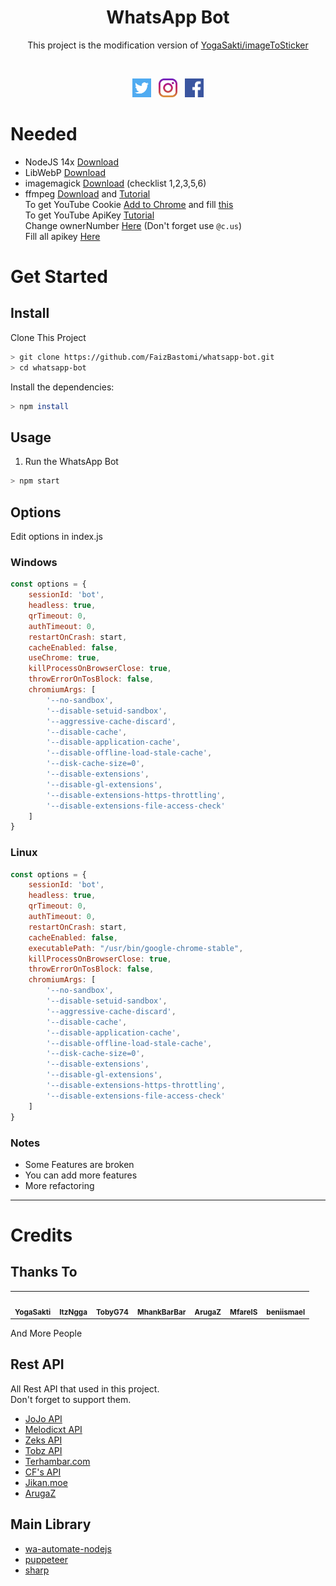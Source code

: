 <h1 align="center">WhatsApp Bot</h1>
<p align="center">This project is the modification version of <a href="https://github.com/YogaSakti/imageToSticker" target="_blank">YogaSakti/imageToSticker</a></p>
<br />
<p align="center">
    <a href="https://twitter.com/FaizBastomi"><img height="30" src="https://github.com/FaizBastomi/faizbastomi/blob/master/twitter.png?raw=true"></a>&nbsp;&nbsp;
    <a href="https://instagram.com/faiz_bastomy"><img height="30" src="https://github.com/FaizBastomi/faizbastomi/blob/master/instagram.png?raw=true"></a>&nbsp;&nbsp;
    <a href="https://facebook.com/faiz.bastomi"><img height="30" src="https://github.com/FaizBastomi/faizbastomi/blob/master/facebook.png?raw=true"></a>
</p>

# Needed
- NodeJS 14x [Download](https://nodejs.org/en/download)
- LibWebP [Download](https://developers.google.com/speed/webp/download)
- imagemagick [Download](https://imagemagick.org/script/download.php) (checklist 1,2,3,5,6)
- ffmpeg [Download](https://ffmpeg.org) and [Tutorial](https://youtu.be/04Gf6TEnmjk)<br />
To get YouTube Cookie [Add to Chrome](http://bit.ly/3pb05kJ) and fill [this](https://github.com/FaizBastomi/whatsapp-bot/blob/master/handler/message/data/cookie.json)<br />
To get YouTube ApiKey [Tutorial](https://www.slickremix.com/docs/get-api-key-for-youtube/)<br />
Change ownerNumber [Here](https://github.com/FaizBastomi/whatsapp-bot/blob/b0c39845020f91202e538d909499d0ee17b02729/handler/message/index.js#L48) (Don't forget use `@c.us`)<br />
Fill all apikey [Here](https://github.com/FaizBastomi/whatsapp-bot/blob/master/config.json)

# Get Started
## Install
Clone This Project
```bash
> git clone https://github.com/FaizBastomi/whatsapp-bot.git
> cd whatsapp-bot
```
Install the dependencies:
```bash
> npm install
```
## Usage
1. Run the WhatsApp Bot
```bash
> npm start
```

## Options
Edit options in index.js<br />
### Windows
```js
const options = {
    sessionId: 'bot',
    headless: true,
    qrTimeout: 0,
    authTimeout: 0,
    restartOnCrash: start,
    cacheEnabled: false,
    useChrome: true,
    killProcessOnBrowserClose: true,
    throwErrorOnTosBlock: false,
    chromiumArgs: [
        '--no-sandbox',
        '--disable-setuid-sandbox',
        '--aggressive-cache-discard',
        '--disable-cache',
        '--disable-application-cache',
        '--disable-offline-load-stale-cache',
        '--disk-cache-size=0',
        '--disable-extensions',
        '--disable-gl-extensions',
        '--disable-extensions-https-throttling',
        '--disable-extensions-file-access-check'
    ]
}
```

### Linux
```js
const options = {
    sessionId: 'bot',
    headless: true,
    qrTimeout: 0,
    authTimeout: 0,
    restartOnCrash: start,
    cacheEnabled: false,
    executablePath: "/usr/bin/google-chrome-stable",
    killProcessOnBrowserClose: true,
    throwErrorOnTosBlock: false,
    chromiumArgs: [
        '--no-sandbox',
        '--disable-setuid-sandbox',
        '--aggressive-cache-discard',
        '--disable-cache',
        '--disable-application-cache',
        '--disable-offline-load-stale-cache',
        '--disk-cache-size=0',
        '--disable-extensions',
        '--disable-gl-extensions',
        '--disable-extensions-https-throttling',
        '--disable-extensions-file-access-check'
    ]
}
```

### Notes
- Some Features are broken
- You can add more features
- More refactoring

---

# Credits
## Thanks To
<table>
    <tr>
    <td align="center"><a href="https://github.com/YogaSakti" target="_blank"><img src="https://avatars.githubusercontent.com/u/24309806?v=4" width="100px;" alt=""/></a><br />
<sub><b>YogaSakti</b></sub><br /></td>
    <td align="center"><a href="https://github.com/ItzNgga" target="_blank"><img src="https://avatars.githubusercontent.com/u/29621457?v=4" width="100px;" alt=""/></a><br />
<sub><b>ItzNgga</b></sub><br /></td>
    <td align="center"><a href="https://github.com/TobyG74" target="_blank"><img src="https://avatars.githubusercontent.com/u/32604979?v=4" width="100px;" alt=""/></a><br />
<sub><b>TobyG74</b></sub><br /></td>
    <td align="center"><a href="https://github.com/MhankBarBar" target="_blank"><img src="https://avatars.githubusercontent.com/u/55822959?v=4" width="100px;" alt=""/></a><br />
<sub><b>MhankBarBar</b></sub><br /></td>
        <td align="center"><a href="https://github.com/ArugaZ" target="_blank"><img src="https://avatars.githubusercontent.com/u/53950128?v=4" width="100px;" alt=""/></a><br />
<sub><b>ArugaZ</b></sub><br /></td>
        <td align="center"><a href="https://github.com/MfarelS" target="_blank"><img src="https://avatars.githubusercontent.com/u/58540890?v=4" width="100px;" alt=""/></a><br />
<sub><b>MfarelS</b></sub><br /></td>
        <td align="center"><a href="https://github.com/beniismael" target="_blank"><img src="https://avatars.githubusercontent.com/u/74507319?v=4" width="100px;" alt=""/></a><br />
<sub><b>beniismael</b></sub><br /></td>
    </tr>
</table>
And More People

## Rest API
All Rest API that used in this project.<br />
Don't forget to support them.
- [JoJo API](https://docs-jojo.herokuapp.com)
- [Melodicxt API](https://api-melodicxt-2.herokuapp.com)
- [Zeks API](https://api.zeks.xyz)
- [Tobz API](https://tobz-api.herokuapp.com)
- [Terhambar.com](https://scrap.terhambar.com)
- [CF's API](https://api.computerfreaker.cf)
- [Jikan.moe](https://api.jikan.moe)
- [ArugaZ](https://arugaz.my.id)

## Main Library
- [wa-automate-nodejs](https://github.com/open-wa/wa-automate-nodejs)
- [puppeteer](https://github.com/puppeteer/puppeteer)
- [sharp](https://github.com/lovell/sharp)
